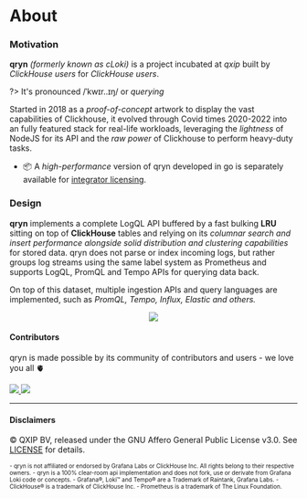 # About 


### Motivation

**qryn** _(formerly known as cLoki)_ is a project incubated at _qxip_ built by _ClickHouse users_ for _ClickHouse users_.

?> It's pronounced /ˈkwɪr..ɪŋ/ or _querying_

Started in 2018 as a _proof-of-concept_ artwork to display the vast capabilities of Clickhouse, it evolved through Covid times 2020-2022 into an fully featured stack for real-life workloads, leveraging the _lightness_ of NodeJS for its API and the _raw power_ of Clickhouse to perform heavy-duty tasks.

- 📦 A _high-performance_ version of qryn developed in go is separately available for [integrator licensing](mailto:info@qxip.net).

### Design

**qryn** implements a complete LogQL API buffered by a fast bulking **LRU** sitting on top of **ClickHouse** tables and relying on its *columnar search and insert performance alongside solid distribution and clustering capabilities* for stored data. qryn does not parse or index incoming logs, but rather groups log streams using the same label system as Prometheus and supports LogQL, PromQL and Tempo APIs for querying data back.

On top of this dataset, multiple ingestion APIs and query languages are implemented, such as _PromQL, Tempo, Influx, Elastic and others._

<p align="center">
  <img src="https://user-images.githubusercontent.com/1423657/54091852-5ce91000-4385-11e9-849d-998c1e5d3243.png" />
</p>

#### Contributors

qryn is made possible by its community of contributors and users - we love you all 🫀

<a href="https://github.com/lmangani/qryn/graphs/contributors">
  <img src="https://contributors-img.web.app/image?repo=metrico/qryn" />
  <img src="https://contributors-img.web.app/image?repo=metrico/qryn" />
</a>

------

#### Disclaimers

©️ QXIP BV, released under the GNU Affero General Public License v3.0. See [LICENSE](LICENSE) for details.
<div style="font-size: 10px;">
- qryn is not affiliated or endorsed by Grafana Labs or ClickHouse Inc. All rights belong to their respective owners.
- qryn is a 100% clear-room api implementation and does not fork, use or derivate from Grafana Loki code or concepts.
- Grafana®, Loki™ and Tempo® are a Trademark of Raintank, Grafana Labs. 
- ClickHouse® is a trademark of ClickHouse Inc. 
- Prometheus is a trademark of The Linux Foundation.
</div>
